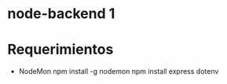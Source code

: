 # node-backend 1

# Requerimientos
 - NodeMon
    npm install -g nodemon
    npm install express dotenv